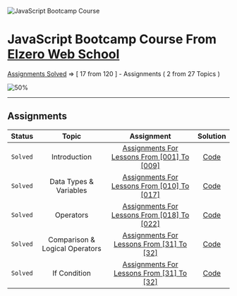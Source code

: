 ![JavaScript Bootcamp Course](https://elzero.org/js.png)

# JavaScript Bootcamp Course From [Elzero Web School](https://elzero.org/)

[Assignments Solved](https://elzero.org/category/assignments/javascript-bootcamp-assignments/) => [ 17 from 120 ] - Assignments ( 2 from 27 Topics )

![50%](https://progress-bar.dev/5/?title=Solved)

---

## Assignments

|  Status  |             Topic              |                                                        Assignment                                                         |                                Solution                                 |
| :------: | :----------------------------: | :-----------------------------------------------------------------------------------------------------------------------: | :---------------------------------------------------------------------: |
| `Solved` |          Introduction          | [Assignments For Lessons From [001] To [009]](https://elzero.org/javascript-bootcamp-assignments-lesson-from-001-to-009/) | [Code](https://github.com/marobakr/assignmentsJs/tree/master/Topic%201) |
| `Solved` |     Data Types & Variables     | [Assignments For Lessons From [010] To [017]](https://elzero.org/javascript-bootcamp-assignments-lesson-from-010-to-017/) | [Code](https://github.com/marobakr/assignmentsJs/tree/master/Topic%202) |
| `Solved` |           Operators            | [Assignments For Lessons From [018] To [022]](https://elzero.org/javascript-bootcamp-assignments-lesson-from-010-to-017/) | [Code](https://github.com/marobakr/assignmentsJs/tree/master/Topic%203) |
| `Solved` | Comparison & Logical Operators |  [Assignments For Lessons From [31] To [32]](https://elzero.org/javascript-bootcamp-assignments-lesson-from-010-to-017/)  | [Code](https://github.com/marobakr/assignmentsJs/tree/master/Topic%206) |
| `Solved` |          If Condition          |  [Assignments For Lessons From [31] To [32]](https://elzero.org/javascript-bootcamp-assignments-lesson-from-010-to-017/)  | [Code](https://github.com/marobakr/assignmentsJs/tree/master/Topic%207) |
